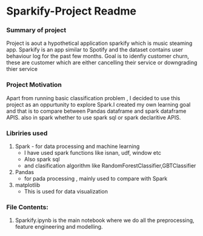 # Sparkify-Project Readme

### Summary of project
Project is aout a hypothetical application sparkify which is music steaming app. Sparkify is an app similar to Spotify and the dataset contains user behaviour log for the past few months. 
Goal is to idenfiy customer churn, these are customer which are either cancelling their service or downgrading thier service


 
### Project Motivation
Apart from running basic classification problem , I decided to use this project as an oppurtunity to explore Spark.I created my own learning goal and that is to compare between Pandas dataframe and spark dataframe APIS. also in spark whether to use spark sql or spark declaritive APIS. 
   
### Libriries used
1. Spark - for data processing and machine learning
	- I have used spark functions like isnan, udf, window etc
	- Also spark sql 
	- and clasification algorithm like RandomForestClassifier,GBTClassifier
2. Pandas
	- for pada processing , mainly used to compare with Spark
6. matplotlib
	- This is used for data visualization


### File Contents:
1. Sparkify.ipynb is the main notebook where we do all the preprocessing, feature engineering and modelling.


